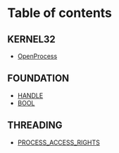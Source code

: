 # Table of contents

## KERNEL32

* [OpenProcess](README.md)

## FOUNDATION

* [HANDLE](foundation/handle.md)
* [BOOL](foundation/bool.md)

## THREADING

* [PROCESS\_ACCESS\_RIGHTS](threading/process\_access\_rights.md)
